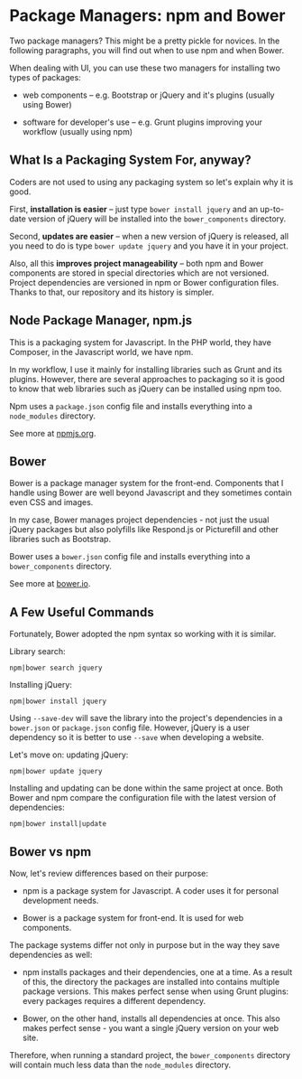 Package Managers: npm and Bower
===============================

Two package managers? This might be a pretty pickle for novices. In the
following paragraphs, you will find out when to use npm and when Bower.

When dealing with UI, you can use these two managers for installing two types of
packages:

-   web components – e.g. Bootstrap or jQuery and it's plugins (usually using
    Bower)

-   software for developer's use – e.g. Grunt plugins improving your workflow
    (usually using npm)

What Is a Packaging System For, anyway?
---------------------------------------

Coders are not used to using any packaging system so let's explain why it is
good.

First, **installation is easier** – just type `bower install jquery` and an
up-to-date version of jQuery will be installed into the `bower_components`
directory.

Second, **updates are easier** – when a new version of jQuery is released, all
you need to do is type `bower update jquery` and you have it in your project.

Also, all this **improves project manageability** – both npm and Bower
components are stored in special directories which are not versioned. Project
dependencies are versioned in npm or Bower configuration files. Thanks to that,
our repository and its history is simpler.

Node Package Manager, npm.js
----------------------------

This is a packaging system for Javascript. In the PHP world, they have Composer,
in the Javascript world, we have npm.

In my workflow, I use it mainly for installing libraries such as Grunt and its
plugins. However, there are several approaches to packaging so it is good to
know that web libraries such as jQuery can be installed using npm too.

Npm uses a `package.json` config file and installs everything into a
`node_modules` directory.

See more at [npmjs.org](<http://npmjs.org>).

Bower
-----

Bower is a package manager system for the front-end. Components that I handle
using Bower are well beyond Javascript and they sometimes contain even CSS and
images.

In my case, Bower manages project dependencies - not just the usual jQuery
packages but also polyfills like Respond.js or Picturefill and other libraries
such as Bootstrap.

Bower uses a `bower.json` config file and installs everything into a
`bower_components` directory.

See more at [bower.io](<http://bower.io>).

A Few Useful Commands
---------------------

Fortunately, Bower adopted the npm syntax so working with it is similar.

Library search:

~~~~~~~~~~~~~~~~~~~~~~~~~~~~~~~~~~~~~~~~~~~~~~~~~~~~~~~~~~~~~~~~~~~~~~~~~~~~~~~~
npm|bower search jquery
~~~~~~~~~~~~~~~~~~~~~~~~~~~~~~~~~~~~~~~~~~~~~~~~~~~~~~~~~~~~~~~~~~~~~~~~~~~~~~~~

Installing jQuery:

~~~~~~~~~~~~~~~~~~~~~~~~~~~~~~~~~~~~~~~~~~~~~~~~~~~~~~~~~~~~~~~~~~~~~~~~~~~~~~~~
npm|bower install jquery
~~~~~~~~~~~~~~~~~~~~~~~~~~~~~~~~~~~~~~~~~~~~~~~~~~~~~~~~~~~~~~~~~~~~~~~~~~~~~~~~

Using `--save-dev` will save the library into the project's dependencies in a
`bower.json` or `package.json` config file. However, jQuery is a user dependency
so it is better to use `--save` when developing a website.

Let's move on: updating jQuery:

~~~~~~~~~~~~~~~~~~~~~~~~~~~~~~~~~~~~~~~~~~~~~~~~~~~~~~~~~~~~~~~~~~~~~~~~~~~~~~~~
npm|bower update jquery
~~~~~~~~~~~~~~~~~~~~~~~~~~~~~~~~~~~~~~~~~~~~~~~~~~~~~~~~~~~~~~~~~~~~~~~~~~~~~~~~

Installing and updating can be done within the same project at once. Both Bower
and npm compare the configuration file with the latest version of dependencies:

~~~~~~~~~~~~~~~~~~~~~~~~~~~~~~~~~~~~~~~~~~~~~~~~~~~~~~~~~~~~~~~~~~~~~~~~~~~~~~~~
npm|bower install|update
~~~~~~~~~~~~~~~~~~~~~~~~~~~~~~~~~~~~~~~~~~~~~~~~~~~~~~~~~~~~~~~~~~~~~~~~~~~~~~~~

Bower vs npm
------------

Now, let's review differences based on their purpose:

-   npm is a package system for Javascript. A coder uses it for personal
    development needs.

-   Bower is a package system for front-end. It is used for web components.

The package systems differ not only in purpose but in the way they save
dependencies as well:

-   npm installs packages and their dependencies, one at a time. As a result of
    this, the directory the packages are installed into contains multiple
    package versions. This makes perfect sense when using Grunt plugins: every
    packages requires a different dependency.

-   Bower, on the other hand, installs all dependencies at once. This also makes
    perfect sense - you want a single jQuery version on your web site.

Therefore, when running a standard project, the `bower_components` directory
will contain much less data than the `node_modules` directory.
